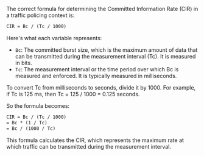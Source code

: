 The correct formula for determining the Committed Information Rate (CIR) in a traffic policing context is:

```markdown
CIR = Bc / (Tc / 1000)
```

Here's what each variable represents:
- `Bc`: The committed burst size, which is the maximum amount of data that can be transmitted during the measurement interval (Tc). It is measured in bits.
- `Tc`: The measurement interval or the time period over which Bc is measured and enforced. It is typically measured in milliseconds.

To convert Tc from milliseconds to seconds, divide it by 1000. For example, if Tc is 125 ms, then Tc = 125 / 1000 = 0.125 seconds.

So the formula becomes:
```markdown
CIR = Bc / (Tc / 1000)
= Bc * (1 / Tc)
= Bc / (1000 / Tc)
```

This formula calculates the CIR, which represents the maximum rate at which traffic can be transmitted during the measurement interval.